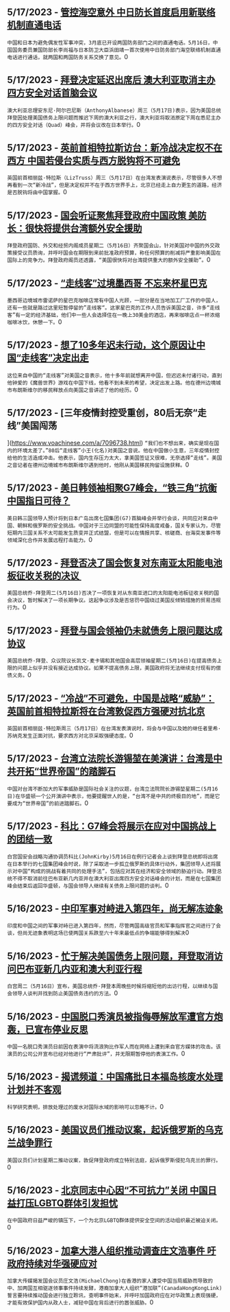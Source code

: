 
  ## 5/17/2023 - [管控海空意外 中日防长首度启用新联络机制直通电话](https://www.voachinese.com/a/china-japan-military-dialogue-20230517/7096837.html)
 ```中国和日本为避免偶发性军事冲突，3月底已开设两国防务部门之间的直通电话。5月16日，中国国务委员兼国防部长李尚福与日本防卫大臣浜田靖一首次使用中日防务部门海空联络机制直通电话进行通话，就两国和两国防务关系交换了意见。```0
  ## 5/17/2023 - [拜登决定延迟出席后 澳大利亚取消主办四方安全对话首脑会议](https://www.voachinese.com/a/australia-cancels-hosting-quad-after-biden-cancellation-20230517/7096811.html)
 ```澳大利亚总理安东尼·阿尔巴尼斯（AnthonyAlbanese）周三（5月17日)表示，因为美国总统拜登因处理美国债务上限问题而推迟下周的澳大利亚之行，澳大利亚将取消原定下周在悉尼主办的四方安全对话（Quad）峰会，并将会议改在日本举行。```0
  ## 5/17/2023 - [英前首相特拉斯访台：新冷战决定权不在西方 中国若侵台实质与西方脱钩将不可避免](https://www.voachinese.com/a/liz-truss-china-new-cold-war-20230517/7096796.html)
 ```英国前首相丽兹·特拉斯（LizTruss）周三（5月17日）在台湾发表演说表示，尽管很多人不想再看到一次“新冷战”，但是决定权并不在于西方世界手上，北京已经走上自力更生的道路，经济是否脱钩将由中国掌握。```0
  ## 5/17/2023 - [国会听证聚焦拜登政府中国政策 美防长：很快将提供台湾额外安全援助 ](https://www.voachinese.com/a/us-senate-hearing-austin-taiwan-security-assistance-20230516/7096758.html)
 ```拜登政府国防、外交和经贸内阁成员星期二（5月16日）齐聚国会山，针对美国对中国的外交政策接受议员质询，并呼吁国会在期限到来前批准政府预算，称任何预算的削减将严重影响美国在国际上的竞争力。拜登政府阁员还透露，“美国很快将对台湾提供重大的额外安全援助”。```0
  ## 5/17/2023 - [“走线客”过境墨西哥 不忘来杯星巴克](https://www.voachinese.com/a/7096748.html)
 ```墨西哥边境城市雷诺萨的星巴克咖啡店常有中国人光顾，一部分是在当地加工厂工作的中国人，还有一些就是路过这里短暂停留的”走线客“。这家星巴克的工作人员告诉美国之音，许多“走线客”有一定的经济基础，他们中一些人会选择住在一晚上30美金的酒店，再来咖啡店点一杯浓缩咖啡冰饮，休憩一下。```0
  ## 5/17/2023 - [想了10多年迟未行动，这个原因让中国“走线客”决定出走](https://www.voachinese.com/a/7096740.html)
 ```这位来自中国的“走线客”对美国之音表示，他十多年前就想离开中国，但迟迟未付诸行动，直到他钟爱的《魔兽世界》游戏在中国下线，他看不到未来的希望，决定出发上路。他在德州边境城市布朗斯维尔的移民释放点向美国之音讲述了他的经历。```0
  ## 5/17/2023 - [三年疫情封控受重创，80后无奈“走线”美国闯荡 
](https://www.voachinese.com/a/7096738.html)
 ```“我们也不想出来，确实是现在国内的环境太差了。”80后“走线客”小王(化名)对美国之音说。他在中国做小生意，三年疫情封控给他的生活造成冲击。他表示，国内生存压力太大，拿美国签证又很难，无奈选择“走线”。美国之音记者在德州边境城市布朗斯维尔遇到他时，他刚从美国移民拘留设施获释。```0
  ## 5/17/2023 - [美日韩领袖相聚G7峰会，“铁三角”抗衡中国指日可待？ ](https://www.voachinese.com/a/closer-military-ties-between-tokyo-and-seoul-chinas-new-headach/7096169.html)
 ```美日韩三国领导人预计将到日本广岛出席七国集团(G7)首脑峰会并举行会谈，共同应对来自中国、朝鲜和俄罗斯的安全挑战。中国对于三边同盟的可能性保持高度戒备，国关专家认为，尽管短期内三国关系不太可能发生质变并正式结盟，但是可以在情报共享、核磋商、台海突发事件等领域深化合作并发展远程打击能力。```0
  ## 5/17/2023 - [拜登否决了国会恢复对东南亚太阳能电池板征收关税的决议 ](https://www.voachinese.com/a/biden-vetoes-bid-by-congress-to-reinstate-tariffs-on-solar-panel-imports-from-se-asia-20230516/7096654.html)
 ```美国总统乔·拜登周二(5月16日)否决了一项恢复对从东南亚进口的太阳能电池板征收关税的国会决议，暂时解决了一项长期争议。这起争议涉及是否惩罚中国绕过美国反倾销措施的贸易违规行为。```0
  ## 5/17/2023 - [拜登与国会领袖仍未就债务上限问题达成协议](https://www.voachinese.com/a/biden-congressional-leaders-fail-again-to-reach-agreement-on-debt-ceiling-20230516/7096626.html)
 ```美国总统乔·拜登、众议院议长凯文·麦卡锡和其他国会高层领袖星期二(5月16日)在提高债务上限的问题上似乎并没有接近达成协议。如果不提高债务上限，美国政府将无法继续支付现有的偿债义务。```0
  ## 5/17/2023 - [“冷战”不可避免，中国是战略“威胁”：英国前首相特拉斯将在台湾敦促西方强硬对抗北京](https://www.voachinese.com/a/in-taiwan-uk-s-ex-pm-urges-west-to-confront-cold-war-with-china-20230516/7096637.html)
 ```英国前首相丽兹·特拉斯周三（5月17日）在台湾发表演说时，将会与中国以及她的继任者里希·苏纳克发生正面对抗，要求西方对北京采取强硬态度。```0
  ## 5/17/2023 - [台湾立法院长游锡堃在美演讲：台湾是中共开拓“世界帝国”的踏脚石](https://www.voachinese.com/a/president-of-taiwan-parliament-said-taiwan-is-stepping-stone-for-ccp-plan-to-rule-the-world-20230516/7096617.html)
 ```中国对台湾不断加大的军事威胁是国际社会关注的议题，台湾立法院院长游锡堃星期二(5月16日)在华盛顿一个公开演讲中表示，他要提醒世人的是，“台湾不是中共的终极目的地”，而是它要成为“世界帝国”的前进踏脚石。```0
  ## 5/17/2023 - [科比：G7峰会将展示在应对中国挑战上的团结一致](https://www.voachinese.com/a/us-g7-summit-china-russia-ukraine-20230516/7096243.html)
 ```白宫国安会战略沟通协调员科比(JohnKirby)5月16日在例行记者会上谈到拜登总统即将出席在日本举行的七国集团峰会时说，除了采取进一步孤立俄罗斯的具体行动外，集团领导人还将展示对中国“构成的挑战有着共同的处理手法”，包括应对其在经济和安全领域的胁迫行动。拜登总统不得不取消前往巴布亚新几内亚并在澳大利亚出席四方安全对话峰会的计划，而是在七国集团峰会结束后返回华盛顿，与国会领导人继续有关债务上限问题的谈判。```0
  ## 5/16/2023 - [中印军事对峙进入第四年，尚无解冻迹象](https://www.voachinese.com/a/india-china-military-standoff-enters-fourth-year-without-sign-of-thaw-20230516/7096242.html)
 ```印度和中国之间的军事对峙已进入第四年，然而，尽管两国高级官员和军事指挥官之间进行了会谈，但尚无迹象表明这场已使两国关系跌至六十年来最低点的争端能够得到解决```0
  ## 5/16/2023 - [忙于解决美国债务上限问题，拜登取消访问巴布亚新几内亚和澳大利亚行程](https://www.voachinese.com/a/in-talks-over-u-s-debt-ceiling-biden-cancel-png-australia-trips-20230516/7096237.html)
 ```白宫周二（5月16日）宣布，美国总统乔·拜登本周晚些时候将缩短他的出访行程，以继续与国会领导人谈判并找到防止美国债务违约的方法。```0
  ## 5/16/2023 - [中国脱口秀演员被指侮辱解放军遭官方炮轰，已宣布停业反思](https://www.voachinese.com/a/chinese-standup-comedian-denounced-20230516/7096209.html)
 ```中国一名脱口秀演员日前因在表演中将流浪狗比作军人而在网络上遭到来自官方媒体的攻击。该演员的公司公开宣布已经对他进行“严肃批评”，并无限期暂停他的表演工作。```0
  ## 5/16/2023 - [揭谎频道：中国痛批日本福岛核废水处理计划并不客观](https://www.voachinese.com/a/fact-check-fukushima-wastewater-china/7096070.html)
 ```科学研究表明，排放处理过的废水对国际水域的影响可以忽略不计。```0
  ## 5/16/2023 - [美国议员们推动议案，起诉俄罗斯的乌克兰战争罪行](https://www.voachinese.com/a/legislation-to-prosecute-russian-war-crimes-20230516/7096186.html)
 ```美国议员们计划星期二推动议案，敦促拜登政府成立特别法庭，起诉俄罗斯侵犯乌克兰的罪行。```0
  ## 5/16/2023 - [北京同志中心因“不可抗力”关闭 中国日益打压LGBTQ群体引发担忧](https://www.voachinese.com/a/beijing-lgbt-center-shuttered-as-crackdown-grows-in-china-20230516/7096120.html)
 ```在中国政府日益严峻的镇压下，一个为北京LGBTQ群体提供安全空间的活动组织最近被迫关闭。```0
  ## 5/16/2023 - [加拿大港人组织推动调查庄文浩事件 吁政府持续对华强硬应对](https://www.voachinese.com/a/group-of-hk-canadians-urges-for-consistency-in-tougher-foreign-policy-against-chinas-interference-20230516/7095975.html)
 ```加拿大传媒揭发国会议员庄文浩(MichaelChong)在香港的家人遭受中国当局威胁而导致的中、加两国互相驱逐领事事件持续发酵，港裔加拿大人组织“港加联”(CanadaHongKongLink)誓言要持续推动国会进行独立聆讯，查明事件始末，并呼吁加国政府应在对华政策上表现强硬，才能有效保护国内从政人士，减轻中国在背后进行的嚣张威胁。```0